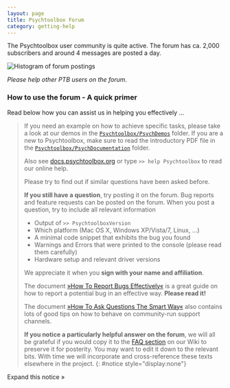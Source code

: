 ```yaml
---
layout: page
title: Psychtoolbox Forum
category: getting-help
---
```


The Psychtoolbox user community is quite active. The forum has ca. 2,000
subscribers and around 4 messages are posted a day. 

![Histogram of forum postings](http://chart.apis.google.com/chart?chxr=0,0,2000%7C1,2000,2012&chbh=a&chco=A2C180&chd=t:327,398,988,539,771,1084,1498,1911,1439,1524,1219,1614,808&chds=0,2000&chs=500x100&cht=bvg&chts=676767,13.5&chtt=Forum+posts+per+year&chxs=1,676767,10,0,lt,676767&chxt=y,x)

*Please help other PTB users on the forum*. 

### How to use the forum - A quick primer

Read below how you can assist us in helping you effectively ...

> If you need an example on how to achieve specific tasks, please take a look
> at our demos in the [`Psychtoolbox/PsychDemos`][docs-demos] folder. If you
> are a new to Psychtoolbox, make sure to read the introductory PDF file in the
> [`Psychtoolbox/PsychDocumentation`][docs-documentation] folder. 
> 
> Also see [docs.psychtoolbox.org](http://docs.psychtoolbox.org) or type `>>
> help Psychtoolbox` to read our online help.
> 
> Please try to find out if similar questions have been asked before.
> 
> **If you still have a question**, try posting it on the forum.  Bug reports and
> feature requests can be posted on the forum. When you post a question, try to
> include all relevant information 
> 
> - Output of `>> PsychtoolboxVersion`
> - Which platform (Mac OS X, Windows XP/Vista/7, Linux, ...) 
> - A minimal code snippet that exhibits the bug you found
> - Warnings and Errors that were printed to the console (please read them carefully)
> - Hardware setup and relevant driver versions
> 
> We appreciate it when you **sign with your name and affiliation**.
> 
> The document [»How To Report Bugs Effectively«](http://www.chiark.greenend.org.uk/~sgtatham/bugs.html) is a great
> guide on how to report a potential bug in an effective way. **Please read it!**
> 
> The document [»How To Ask Questions The Smart Way«](http://www.catb.org/~esr/faqs/smart-questions.html) also contains
> lots of good tips on how to behave on community-run support channels. 
> 
> **If you notice a particularly helpful answer on the forum**, we will all be
> grateful if you would copy it to the [FAQ section](faq) on our Wiki to preserve it for posterity.  You may want to
> edit it down to the relevant bits. With time we will incorporate and cross-reference these texts elsewhere in the
> project.
{: #notice style="display:none"}

<p style="display:inline;">
<span id="readmore" role="button" onclick="toggleDiv();">
   Expand this notice »
</span>
</p>

  [docs-demos]: http://docs.psychtoolbox.org/PsychDemos
  [docs-documentation]: http://docs.psychtoolbox.org/PsychDocumentation


<!-- Google Groups iframe -->
<iframe id="forum_embed"
  src="javascript:void(0)"
  frameborder="0"
  style="width:100%;height:700px;min-width:600px;overflow-y:hidden;">
</iframe>
<script type="text/javascript">
  document.getElementById('forum_embed').src =
     'https://groups.google.com/forum/embed/?place=forum/psychtoolbox-discuss'
     + '&showsearch=true&showpopout=false&showtabs=false'
     + '&hideforumtitle=true&hl=en&fragments=false'
     + '&parenturl=' + encodeURIComponent(window.location.href);
</script>
<script>
function toggleDiv(){
    if (document.getElementById('notice').style.display == 'none') {
        document.getElementById('notice').style.display = 'block';
        document.getElementById('readmore').style.display = 'inline';
        document.getElementById('readmore').innerText = 'Collapse this notice «';
    } else {
        document.getElementById('notice').style.display = 'none';
        document.getElementById('readmore').style.display = 'inline';
        document.getElementById('readmore').innerText = 'Expand this notice »';
    }
}
</script>
